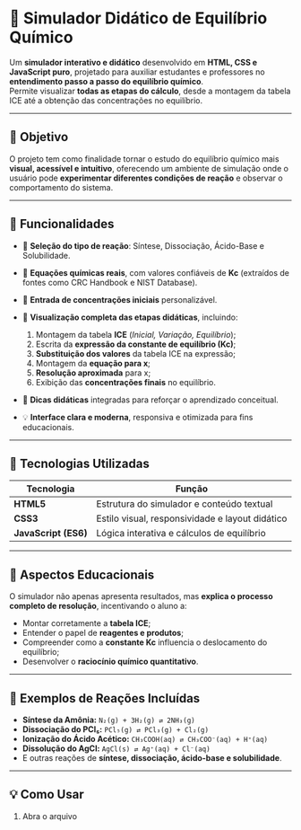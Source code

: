 # 🧪 Simulador Didático de Equilíbrio Químico

Um **simulador interativo e didático** desenvolvido em **HTML, CSS e JavaScript puro**, projetado para auxiliar estudantes e professores no **entendimento passo a passo do equilíbrio químico**.  
Permite visualizar **todas as etapas do cálculo**, desde a montagem da tabela ICE até a obtenção das concentrações no equilíbrio.

---

## 🎯 Objetivo

O projeto tem como finalidade tornar o estudo do equilíbrio químico mais **visual, acessível e intuitivo**, oferecendo um ambiente de simulação onde o usuário pode **experimentar diferentes condições de reação** e observar o comportamento do sistema.

---

## 🚀 Funcionalidades

- 🔹 **Seleção do tipo de reação**: Síntese, Dissociação, Ácido-Base e Solubilidade.  
- 🔹 **Equações químicas reais**, com valores confiáveis de **Kc** (extraídos de fontes como CRC Handbook e NIST Database).  
- 🔹 **Entrada de concentrações iniciais** personalizável.  
- 🔹 **Visualização completa das etapas didáticas**, incluindo:

  1. Montagem da tabela **ICE** (*Inicial, Variação, Equilíbrio*);  
  2. Escrita da **expressão da constante de equilíbrio (Kc)**;  
  3. **Substituição dos valores** da tabela ICE na expressão;  
  4. Montagem da **equação para x**;  
  5. **Resolução aproximada** para x;  
  6. Exibição das **concentrações finais** no equilíbrio.  

- 💬 **Dicas didáticas** integradas para reforçar o aprendizado conceitual.  
- 💡 **Interface clara e moderna**, responsiva e otimizada para fins educacionais.

---

## 🧩 Tecnologias Utilizadas

| Tecnologia | Função |
|-------------|--------|
| **HTML5** | Estrutura do simulador e conteúdo textual |
| **CSS3** | Estilo visual, responsividade e layout didático |
| **JavaScript (ES6)** | Lógica interativa e cálculos de equilíbrio |

---

## 🧠 Aspectos Educacionais

O simulador não apenas apresenta resultados, mas **explica o processo completo de resolução**, incentivando o aluno a:

- Montar corretamente a **tabela ICE**;  
- Entender o papel de **reagentes e produtos**;  
- Compreender como a **constante Kc** influencia o deslocamento do equilíbrio;  
- Desenvolver o **raciocínio químico quantitativo**.

---

## 🧮 Exemplos de Reações Incluídas

- **Síntese da Amônia:** `N₂(g) + 3H₂(g) ⇄ 2NH₃(g)`  
- **Dissociação do PCl₅:** `PCl₅(g) ⇄ PCl₃(g) + Cl₂(g)`  
- **Ionização do Ácido Acético:** `CH₃COOH(aq) ⇄ CH₃COO⁻(aq) + H⁺(aq)`  
- **Dissolução do AgCl:** `AgCl(s) ⇄ Ag⁺(aq) + Cl⁻(aq)`  
- E outras reações de **síntese, dissociação, ácido-base e solubilidade**.

---

## 💡 Como Usar

1. Abra o arquivo  
